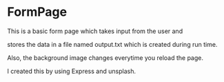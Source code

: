 # FormPage

This is a basic form page which takes input from the user and 

stores the data in a file named output.txt which is created during run time.

Also, the background image changes everytime you reload the page.


I created this by using Express and unsplash.
